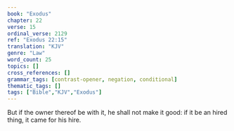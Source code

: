 ```yaml
---
book: "Exodus"
chapter: 22
verse: 15
ordinal_verse: 2129
ref: "Exodus 22:15"
translation: "KJV"
genre: "Law"
word_count: 25
topics: []
cross_references: []
grammar_tags: [contrast-opener, negation, conditional]
thematic_tags: []
tags: ["Bible","KJV","Exodus"]
---
```

But if the owner thereof be with it, he shall not make it good: if it be an hired thing, it came for his hire.
